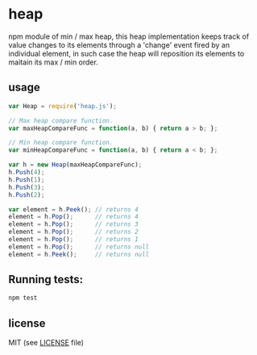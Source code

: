 # heap
npm module of min / max heap, this heap implementation keeps track of value changes
to its elements through a 'change' event fired by an individual element, in such case the heap
will reposition its elements to maitain its max / min order.

## usage

```javascript
var Heap = require('heap.js');

// Max heap compare function.
var maxHeapCompareFunc = function(a, b) { return a > b; };

// Min heap compare function.
var minHeapCompareFunc = function(a, b) { return a < b; };

var h = new Heap(maxHeapCompareFunc);
h.Push(4);
h.Push(1);
h.Push(3);
h.Push(2);

var element = h.Peek();	// returns 4
element = h.Pop();		// returns 4
element = h.Pop();		// returns 3
element = h.Pop();		// returns 2
element = h.Pop();		// returns 1
element = h.Pop();		// returns null
element = h.Peek();		// returns null

```

## Running tests:
```bash
npm test
```


## license 
MIT (see [LICENSE](https://github.com/streamrail/concurrent-map/blob/master/LICENSE) file)
